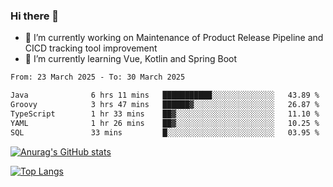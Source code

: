 ### Hi there 👋

- 🔭 I’m currently working on Maintenance of Product Release Pipeline and CICD tracking tool improvement
- 🌱 I’m currently learning Vue, Kotlin and Spring Boot

<!--START_SECTION:waka-->

```txt
From: 23 March 2025 - To: 30 March 2025

Java              6 hrs 11 mins   ███████████░░░░░░░░░░░░░░   43.89 %
Groovy            3 hrs 47 mins   ██████▓░░░░░░░░░░░░░░░░░░   26.87 %
TypeScript        1 hr 33 mins    ██▓░░░░░░░░░░░░░░░░░░░░░░   11.10 %
YAML              1 hr 26 mins    ██▓░░░░░░░░░░░░░░░░░░░░░░   10.25 %
SQL               33 mins         █░░░░░░░░░░░░░░░░░░░░░░░░   03.95 %
```

<!--END_SECTION:waka-->

[![Anurag's GitHub stats](https://github-readme-stats.vercel.app/api?username=yunhao981&show_icons=true&theme=solarized-dark)](https://github.com/anuraghazra/github-readme-stats)

[![Top Langs](https://github-readme-stats.vercel.app/api/top-langs/?username=yunhao981&theme=solarized-dark&layout=compact)](https://github.com/anuraghazra/github-readme-stats)

<!--
**yunhao981/yunhao981** is a ✨ _special_ ✨ repository because its `README.md` (this file) appears on your GitHub profile.

Here are some ideas to get you started:

- 🔭 I’m currently working on Maintenance of Release Pipeline and CICD tracking tool improvement
- 🌱 I’m currently learning Vue, Kotlin and Spring Boot
- 👯 I’m looking to collaborate on ...
- 🤔 I’m looking for help with ...
- 💬 Ask me about ...
- 📫 How to reach me: ...
- 😄 Pronouns: ...
- ⚡ Fun fact: ...
-->


